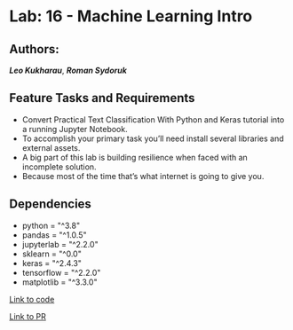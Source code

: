 # Lab: 16 - Machine Learning Intro

## Authors:

_**Leo Kukharau**_, _**Roman Sydoruk**_

## Feature Tasks and Requirements

- Convert Practical Text Classification With Python and Keras tutorial into a running Jupyter Notebook.
- To accomplish your primary task you’ll need install several libraries and external assets.
- A big part of this lab is building resilience when faced with an incomplete solution.
- Because most of the time that’s what internet is going to give you.

## Dependencies

- python = "^3.8"
- pandas = "^1.0.5"
- jupyterlab = "^2.2.0"
- sklearn = "^0.0"
- keras = "^2.4.3"
- tensorflow = "^2.2.0"
- matplotlib = "^3.3.0"

[Link to code](./text-classifier.ipynb)

[Link to PR]()
